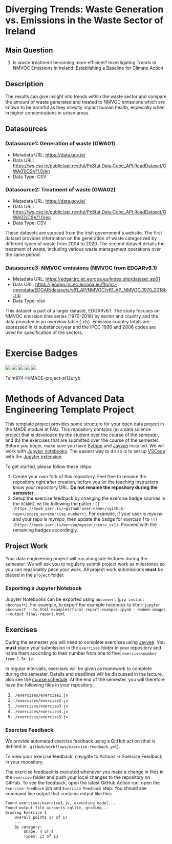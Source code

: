 # Diverging Trends: Waste Generation vs. Emissions in the Waste Sector of Ireland

## Main Question

1. Is waste treatment becoming more efficient? Investigating Trends in NMVOC Emissions in Ireland: Establishing a Baseline for Climate Action

## Description
 The results can give insight into trends within the waste sector and compare the amount of waste generated and treated to NMVOC emissions which are known to be harmful as they  directly impact human health, especially when in higher concentrations in urban areas.

## Datasources
### Datasource1: Generation of waste (GWA01)
* Metadata URL: https://data.gov.ie/
* Data URL: https://ws.cso.ie/public/api.restful/PxStat.Data.Cube_API.ReadDataset/GWA01/CSV/1.0/en
* Data Type: CSV

### Datasource2: Treatment of waste (GWA02)
* Metadata URL: https://data.gov.ie/
* Data URL: https://ws.cso.ie/public/api.restful/PxStat.Data.Cube_API.ReadDataset/GWA02/CSV/1.0/en
* Data Type: CSV

These datasets are sourced from the Irish government's website. The first dataset provides information on the generation of waste categorized by different types of waste from 2004 to 2020. The second dataset details the treatment of waste, including various waste management operations over the same period.


### Datasource3: NMVOC emissions (NMVOC from EDGARv6.1)
* Metadata URL: https://edgar.jrc.ec.europa.eu/index.php/dataset_ap61
* Data URL: https://jeodpp.jrc.ec.europa.eu/ftp/jrc-opendata/EDGAR/datasets/v61_AP/NMVOC/v61_AP_NMVOC_1970_2018b.zip
* Data Type: xlsx

This dataset is part of a larger dataset, EDGARv6.1. The study focuses on NMVOC emission time series (1970-2018) by sector and country and the data provided in an overview table (.xls). Emission country totals are expressed in kt substance/year and the IPCC 1996 and 2006 codes are used for specification of the sectors.


# Exercise Badges

![](https://byob.yarr.is/Taim974-H/MADE-project-at12uryb/score_ex1) ![](https://byob.yarr.is/Taim974-H/MADE-project-at12uryb/score_ex2) ![](https://byob.yarr.is/Taim974-H/MADE-project-at12uryb/score_ex3) ![](https://byob.yarr.is/Taim974-H/MADE-project-at12uryb/score_ex4) ![](https://byob.yarr.is/Taim974-H/MADE-project-at12uryb/score_ex5)

Taim974-H/MADE-project-at12uryb

# Methods of Advanced Data Engineering Template Project

This template project provides some structure for your open data project in the MADE module at FAU.
This repository contains (a) a data science project that is developed by the student over the course of the semester, and (b) the exercises that are submitted over the course of the semester.
Before you begin, make sure you have [Python](https://www.python.org/) and [Jayvee](https://github.com/jvalue/jayvee) installed. We will work with [Jupyter notebooks](https://jupyter.org/). The easiest way to do so is to set up [VSCode](https://code.visualstudio.com/) with the [Jupyter extension](https://marketplace.visualstudio.com/items?itemName=ms-toolsai.jupyter).

To get started, please follow these steps:
1. Create your own fork of this repository. Feel free to rename the repository right after creation, before you let the teaching instructors know your repository URL. **Do not rename the repository during the semester**.
2. Setup the exercise feedback by changing the exercise badge sources in the `README.md` file following the patter `![](https://byob.yarr.is/<github-user-name>/<github-repo>/score_ex<exercise-number>)`. 
For example, if your user is _myuser_ and your repo is _myrepo_, then update the badge for _exercise 1_ to `![](https://byob.yarr.is/myrepo/myuser/score_ex1)`. Proceed with the remaining badges accordingly.


## Project Work
Your data engineering project will run alongside lectures during the semester. We will ask you to regularly submit project work as milestones so you can reasonably pace your work. All project work submissions **must** be placed in the `project` folder.

### Exporting a Jupyter Notebook
Jupyter Notebooks can be exported using `nbconvert` (`pip install nbconvert`). For example, to export the example notebook to html: `jupyter nbconvert --to html examples/final-report-example.ipynb --embed-images --output final-report.html`


## Exercises
During the semester you will need to complete exercises using [Jayvee](https://github.com/jvalue/jayvee). You **must** place your submission in the `exercises` folder in your repository and name them according to their number from one to five: `exercise<number from 1-5>.jv`.

In regular intervalls, exercises will be given as homework to complete during the semester. Details and deadlines will be discussed in the lecture, also see the [course schedule](https://made.uni1.de/). At the end of the semester, you will therefore have the following files in your repository:

1. `./exercises/exercise1.jv`
2. `./exercises/exercise2.jv`
3. `./exercises/exercise3.jv`
4. `./exercises/exercise4.jv`
5. `./exercises/exercise5.jv`

### Exercise Feedback
We provide automated exercise feedback using a GitHub action (that is defined in `.github/workflows/exercise-feedback.yml`). 

To view your exercise feedback, navigate to Actions -> Exercise Feedback in your repository.

The exercise feedback is executed whenever you make a change in files in the `exercise` folder and push your local changes to the repository on GitHub. To see the feedback, open the latest GitHub Action run, open the `exercise-feedback` job and `Exercise Feedback` step. You should see command line output that contains output like this:

```sh
Found exercises/exercise1.jv, executing model...
Found output file airports.sqlite, grading...
Grading Exercise 1
	Overall points 17 of 17
	---
	By category:
		Shape: 4 of 4
		Types: 13 of 13
```
